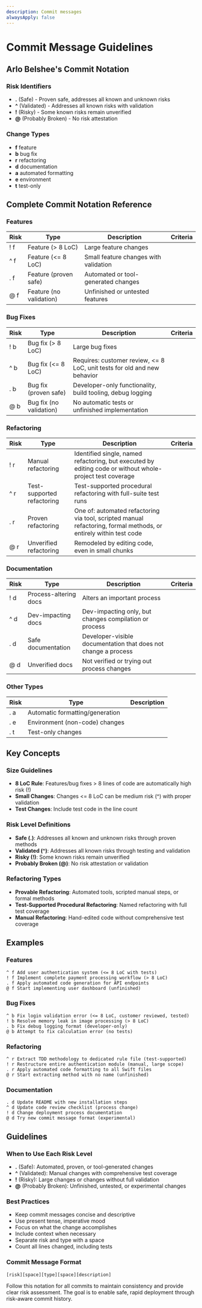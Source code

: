 ```yaml
---
description: Commit messages
alwaysApply: false
---
```

# Commit Message Guidelines

## Arlo Belshee's Commit Notation

### Risk Identifiers
- **.** (Safe) - Proven safe, addresses all known and unknown risks
- **^** (Validated) - Addresses all known risks with validation
- **!** (Risky) - Some known risks remain unverified
- **@** (Probably Broken) - No risk attestation

### Change Types
- **f** feature
- **b** bug fix
- **r** refactoring
- **d** documentation
- **a** automated formatting
- **e** environment
- **t** test-only

## Complete Commit Notation Reference

### Features
| Risk | Type | Description | Criteria |
|------|------|-------------|----------|
| ! f | Feature (> 8 LoC) | Large feature changes |
| ^ f | Feature (<= 8 LoC) | Small feature changes with validation |
| . f | Feature (proven safe) | Automated or tool-generated changes |
| @ f | Feature (no validation) | Unfinished or untested features |

### Bug Fixes
| Risk | Type | Description | Criteria |
|------|------|-------------|----------|
| ! b | Bug fix (> 8 LoC) | Large bug fixes |
| ^ b | Bug fix (<= 8 LoC) | Requires: customer review, <= 8 LoC, unit tests for old and new behavior |
| . b | Bug fix (proven safe) | Developer-only functionality, build tooling, debug logging |
| @ b | Bug fix (no validation) | No automatic tests or unfinished implementation |

### Refactoring
| Risk | Type | Description | Criteria |
|------|------|-------------|----------|
| ! r | Manual refactoring | Identified single, named refactoring, but executed by editing code or without whole-project test coverage |
| ^ r | Test-supported refactoring | Test-supported procedural refactoring with full-suite test runs |
| . r | Proven refactoring | One of: automated refactoring via tool, scripted manual refactoring, formal methods, or entirely within test code |
| @ r | Unverified refactoring | Remodeled by editing code, even in small chunks |

### Documentation
| Risk | Type | Description | Criteria |
|------|------|-------------|----------|
| ! d | Process-altering docs | Alters an important process |
| ^ d | Dev-impacting docs | Dev-impacting only, but changes compilation or process |
| . d | Safe documentation | Developer-visible documentation that does not change a process |
| @ d | Unverified docs | Not verified or trying out process changes |

### Other Types
| Risk | Type | Description |
|------|------|-------------|
| . a | Automatic formatting/generation |
| . e | Environment (non-code) changes |
| . t | Test-only changes |

## Key Concepts

### Size Guidelines
- **8 LoC Rule**: Features/bug fixes > 8 lines of code are automatically high risk (!)
- **Small Changes**: Changes <= 8 LoC can be medium risk (^) with proper validation
- **Test Changes**: Include test code in the line count

### Risk Level Definitions
- **Safe (.)**: Addresses all known and unknown risks through proven methods
- **Validated (^)**: Addresses all known risks through testing and validation
- **Risky (!)**: Some known risks remain unverified
- **Probably Broken (@)**: No risk attestation or validation

### Refactoring Types
- **Provable Refactoring**: Automated tools, scripted manual steps, or formal methods
- **Test-Supported Procedural Refactoring**: Named refactoring with full test coverage
- **Manual Refactoring**: Hand-edited code without comprehensive test coverage

## Examples

### Features
```
^ f Add user authentication system (<= 8 LoC with tests)
! f Implement complete payment processing workflow (> 8 LoC)
. f Apply automated code generation for API endpoints
@ f Start implementing user dashboard (unfinished)
```

### Bug Fixes
```
^ b Fix login validation error (<= 8 LoC, customer reviewed, tested)
! b Resolve memory leak in image processing (> 8 LoC)
. b Fix debug logging format (developer-only)
@ b Attempt to fix calculation error (no tests)
```

### Refactoring
```
^ r Extract TDD methodology to dedicated rule file (test-supported)
! r Restructure entire authentication module (manual, large scope)
. r Apply automated code formatting to all Swift files
@ r Start extracting method with no name (unfinished)
```

### Documentation
```
. d Update README with new installation steps
^ d Update code review checklist (process change)
! d Change deployment process documentation
@ d Try new commit message format (experimental)
```

## Guidelines

### When to Use Each Risk Level
- **.** (Safe): Automated, proven, or tool-generated changes
- **^** (Validated): Manual changes with comprehensive test coverage
- **!** (Risky): Large changes or changes without full validation
- **@** (Probably Broken): Unfinished, untested, or experimental changes

### Best Practices
- Keep commit messages concise and descriptive
- Use present tense, imperative mood
- Focus on what the change accomplishes
- Include context when necessary
- Separate risk and type with a space
- Count all lines changed, including tests

### Commit Message Format
```
[risk][space][type][space][description]
```

Follow this notation for all commits to maintain consistency and provide clear risk assessment. The goal is to enable safe, rapid deployment through risk-aware commit history.
